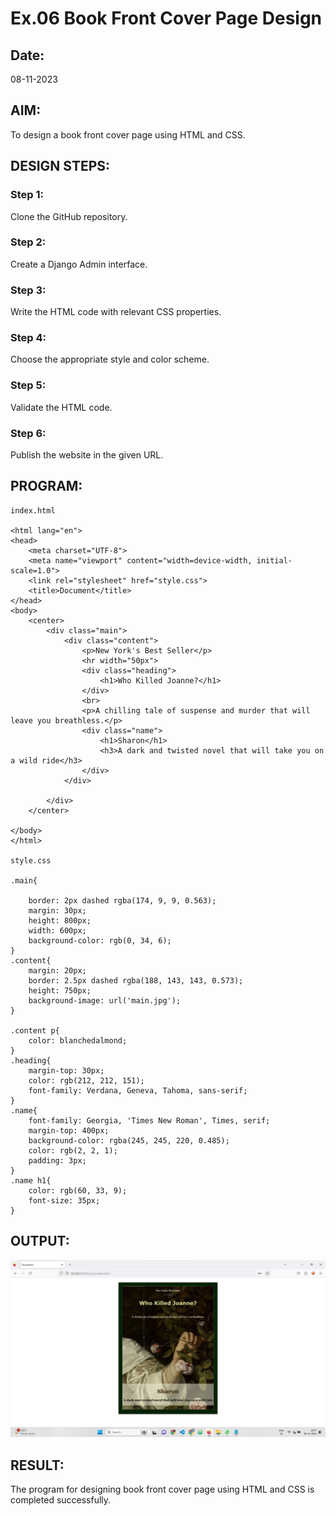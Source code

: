 # Ex.06 Book Front Cover Page Design
## Date:
08-11-2023
## AIM:
To design a book front cover page using HTML and CSS.

## DESIGN STEPS:

### Step 1:
Clone the GitHub repository.

### Step 2:
Create a Django Admin interface.

### Step 3:
Write the HTML code with relevant CSS properties.

### Step 4:
Choose the appropriate style and color scheme.

### Step 5:
Validate the HTML code.

### Step 6:
Publish the website in the given URL.

## PROGRAM:
```
index.html

<html lang="en">
<head>
    <meta charset="UTF-8">
    <meta name="viewport" content="width=device-width, initial-scale=1.0">
    <link rel="stylesheet" href="style.css">
    <title>Document</title>
</head>
<body>
    <center>
        <div class="main">
            <div class="content">
                <p>New York's Best Seller</p>
                <hr width="50px">
                <div class="heading">
                    <h1>Who Killed Joanne?</h1>
                </div>
                <br>
                <p>A chilling tale of suspense and murder that will leave you breathless.</p>
                <div class="name">
                    <h1>Sharon</h1>
                    <h3>A dark and twisted novel that will take you on a wild ride</h3>
                </div>
            </div>

        </div>
    </center>

</body>
</html>

style.css

.main{

    border: 2px dashed rgba(174, 9, 9, 0.563);
    margin: 30px;
    height: 800px;
    width: 600px;
    background-color: rgb(0, 34, 6);
}
.content{
    margin: 20px;
    border: 2.5px dashed rgba(188, 143, 143, 0.573);
    height: 750px;
    background-image: url('main.jpg');
}

.content p{
    color: blanchedalmond;
}
.heading{
    margin-top: 30px;
    color: rgb(212, 212, 151);
    font-family: Verdana, Geneva, Tahoma, sans-serif;
}
.name{
    font-family: Georgia, 'Times New Roman', Times, serif;
    margin-top: 400px;
    background-color: rgba(245, 245, 220, 0.485);
    color: rgb(2, 2, 1);
    padding: 3px;
}
.name h1{
    color: rgb(60, 33, 9);
    font-size: 35px;
}
```

## OUTPUT:
![output](vars/output.png)

## RESULT:
The program for designing book front cover page using HTML and CSS is completed successfully.
